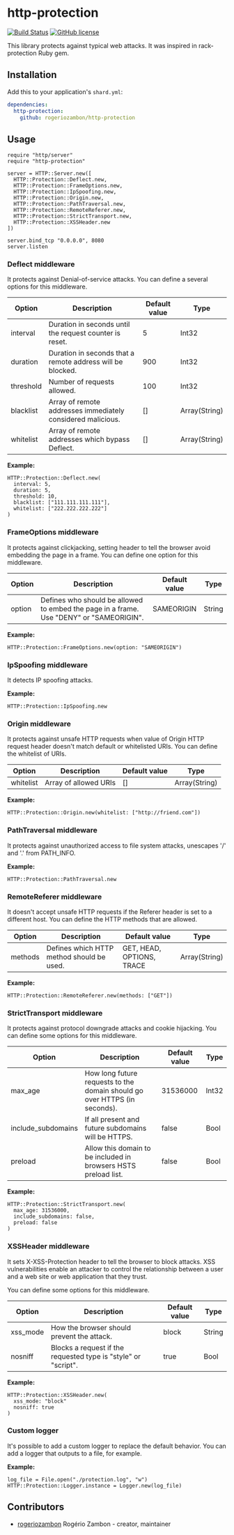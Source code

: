 # http-protection

[![Build Status](https://travis-ci.org/rogeriozambon/http-protection.svg?branch=master)](https://travis-ci.org/rogeriozambon/http-protection)
[![GitHub license](https://img.shields.io/badge/license-MIT-blue.svg)](https://raw.githubusercontent.com/rogeriozambon/http-protection/master/LICENSE)

This library protects against typical web attacks. It was inspired in rack-protection Ruby gem.

## Installation

Add this to your application's `shard.yml`:

```yaml
dependencies:
  http-protection:
    github: rogeriozambon/http-protection
```

## Usage

```crystal
require "http/server"
require "http-protection"

server = HTTP::Server.new([
  HTTP::Protection::Deflect.new,
  HTTP::Protection::FrameOptions.new,
  HTTP::Protection::IpSpoofing.new,
  HTTP::Protection::Origin.new,
  HTTP::Protection::PathTraversal.new,
  HTTP::Protection::RemoteReferer.new,
  HTTP::Protection::StrictTransport.new,
  HTTP::Protection::XSSHeader.new
])

server.bind_tcp "0.0.0.0", 8080
server.listen
```

### Deflect middleware

It protects against Denial-of-service attacks. You can define a several options for this middleware.

| Option    | Description                                                 | Default value | Type          |
| --------- | ----------------------------------------------------------- | ------------- | ------------- |
| interval  | Duration in seconds until the request counter is reset.     | 5             | Int32         |
| duration  | Duration in seconds that a remote address will be blocked.  | 900           | Int32         |
| threshold | Number of requests allowed.                                 | 100           | Int32         |
| blacklist | Array of remote addresses immediately considered malicious. | []            | Array(String) |
| whitelist | Array of remote addresses which bypass Deflect.             | []            | Array(String) |

**Example:**

```crystal
HTTP::Protection::Deflect.new(
  interval: 5,
  duration: 5,
  threshold: 10,
  blacklist: ["111.111.111.111"],
  whitelist: ["222.222.222.222"]
)
```

### FrameOptions middleware

It protects against clickjacking, setting header to tell the browser avoid embedding the page in a frame. You can define one option for this middleware.

| Option | Description                                                                             | Default value | Type   |
| ------ | --------------------------------------------------------------------------------------- | ------------- | ------ |
| option | Defines who should be allowed to embed the page in a frame. Use "DENY" or "SAMEORIGIN". | SAMEORIGIN    | String |

**Example:**

```crystal
HTTP::Protection::FrameOptions.new(option: "SAMEORIGIN")
```

### IpSpoofing middleware

It detects IP spoofing attacks.

**Example:**

```crystal
HTTP::Protection::IpSpoofing.new
```

### Origin middleware

It protects against unsafe HTTP requests when value of Origin HTTP request header doesn't match default or whitelisted URIs. You can define the whitelist of URIs.

| Option    | Description           | Default value | Type          |
| --------- | --------------------- | ------------- | ------------- |
| whitelist | Array of allowed URIs | []            | Array(String) |

**Example:**

```crystal
HTTP::Protection::Origin.new(whitelist: ["http://friend.com"])
```

### PathTraversal middleware

It protects against unauthorized access to file system attacks, unescapes '/' and '.' from PATH_INFO.

**Example:**

```crystal
HTTP::Protection::PathTraversal.new
```

### RemoteReferer middleware

It doesn't accept unsafe HTTP requests if the Referer header is set to a different host. You can define the HTTP methods that are allowed.

| Option  | Description                               | Default value             | Type          |
| ------- | ----------------------------------------- | ------------------------- | ------------- |
| methods | Defines which HTTP method should be used. | GET, HEAD, OPTIONS, TRACE | Array(String) |

**Example:**

```crystal
HTTP::Protection::RemoteReferer.new(methods: ["GET"])
```

### StrictTransport middleware

It protects against protocol downgrade attacks and cookie hijacking. You can define some options for this middleware.

| Option             | Description                                                               | Default value | Type  |
| ------------------ | ------------------------------------------------------------------------- | ------------- | ----- |
| max_age            | How long future requests to the domain should go over HTTPS (in seconds). | 31536000      | Int32 |
| include_subdomains | If all present and future subdomains will be HTTPS.                       | false         | Bool  |
| preload            | Allow this domain to be included in browsers HSTS preload list.           | false         | Bool  |

**Example:**

```crystal
HTTP::Protection::StrictTransport.new(
  max_age: 31536000,
  include_subdomains: false,
  preload: false
)
```

### XSSHeader middleware

It sets X-XSS-Protection header to tell the browser to block attacks. XSS vulnerabilities enable an attacker to control the relationship between a user and a web site or web application that they trust.

You can define some options for this middleware.

| Option   | Description                                                    | Default value | Type   |
| -------- | -------------------------------------------------------------- | ------------- | ------ |
| xss_mode | How the browser should prevent the attack.                     | block         | String |
| nosniff  | Blocks a request if the requested type is "style" or "script". | true          | Bool   |

**Example:**

```crystal
HTTP::Protection::XSSHeader.new(
  xss_mode: "block"
  nosniff: true
)
```

### Custom logger

It's possible to add a custom logger to replace the default behavior. You can add a logger that outputs to a file, for example.

**Example:**

```crystal
log_file = File.open("./protection.log", "w")
HTTP::Protection::Logger.instance = Logger.new(log_file)
```

## Contributors

- [rogeriozambon](https://github.com/rogeriozambon) Rogério Zambon - creator, maintainer

